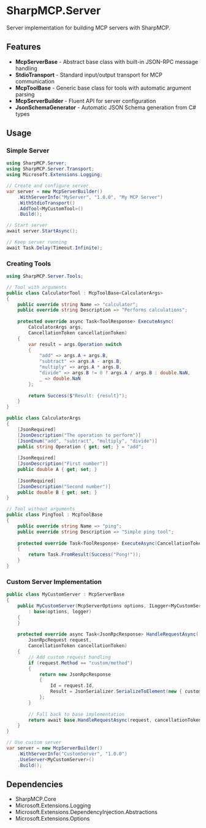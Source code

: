 # SharpMCP.Server

Server implementation for building MCP servers with SharpMCP.

## Features

- **McpServerBase** - Abstract base class with built-in JSON-RPC message handling
- **StdioTransport** - Standard input/output transport for MCP communication
- **McpToolBase<TArgs>** - Generic base class for tools with automatic argument parsing
- **McpServerBuilder** - Fluent API for server configuration
- **JsonSchemaGenerator** - Automatic JSON Schema generation from C# types

## Usage

### Simple Server

```csharp
using SharpMCP.Server;
using SharpMCP.Server.Transport;
using Microsoft.Extensions.Logging;

// Create and configure server
var server = new McpServerBuilder()
    .WithServerInfo("MyServer", "1.0.0", "My MCP Server")
    .WithStdioTransport()
    .AddTool<MyCustomTool>()
    .Build();

// Start server
await server.StartAsync();

// Keep server running
await Task.Delay(Timeout.Infinite);
```

### Creating Tools

```csharp
using SharpMCP.Server.Tools;

// Tool with arguments
public class CalculatorTool : McpToolBase<CalculatorArgs>
{
    public override string Name => "calculator";
    public override string Description => "Performs calculations";
    
    protected override async Task<ToolResponse> ExecuteAsync(
        CalculatorArgs args, 
        CancellationToken cancellationToken)
    {
        var result = args.Operation switch
        {
            "add" => args.A + args.B,
            "subtract" => args.A - args.B,
            "multiply" => args.A * args.B,
            "divide" => args.B != 0 ? args.A / args.B : double.NaN,
            _ => double.NaN
        };
        
        return Success($"Result: {result}");
    }
}

public class CalculatorArgs
{
    [JsonRequired]
    [JsonDescription("The operation to perform")]
    [JsonEnum("add", "subtract", "multiply", "divide")]
    public string Operation { get; set; } = "add";
    
    [JsonRequired]
    [JsonDescription("First number")]
    public double A { get; set; }
    
    [JsonRequired]
    [JsonDescription("Second number")]
    public double B { get; set; }
}

// Tool without arguments
public class PingTool : McpToolBase
{
    public override string Name => "ping";
    public override string Description => "Simple ping tool";
    
    protected override Task<ToolResponse> ExecuteAsync(CancellationToken cancellationToken)
    {
        return Task.FromResult(Success("Pong!"));
    }
}
```

### Custom Server Implementation

```csharp
public class MyCustomServer : McpServerBase
{
    public MyCustomServer(McpServerOptions options, ILogger<MyCustomServer>? logger = null)
        : base(options, logger)
    {
    }
    
    protected override async Task<JsonRpcResponse> HandleRequestAsync(
        JsonRpcRequest request, 
        CancellationToken cancellationToken)
    {
        // Add custom request handling
        if (request.Method == "custom/method")
        {
            return new JsonRpcResponse
            {
                Id = request.Id,
                Result = JsonSerializer.SerializeToElement(new { custom = "response" })
            };
        }
        
        // Fall back to base implementation
        return await base.HandleRequestAsync(request, cancellationToken);
    }
}

// Use custom server
var server = new McpServerBuilder()
    .WithServerInfo("CustomServer", "1.0.0")
    .UseServer<MyCustomServer>()
    .Build();
```

## Dependencies

- SharpMCP.Core
- Microsoft.Extensions.Logging
- Microsoft.Extensions.DependencyInjection.Abstractions
- Microsoft.Extensions.Options
